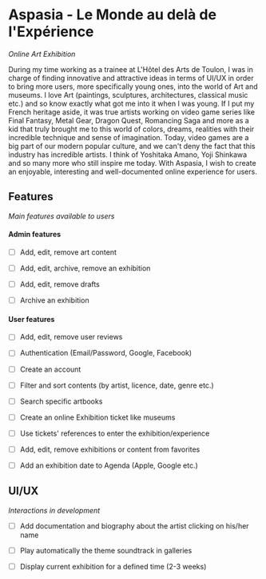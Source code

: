 # Aspasia - Le Monde au delà de l'Expérience
_Online Art Exhibition_


During my time working as a trainee at L'Hôtel des Arts de Toulon, I was in charge of finding innovative and attractive ideas in terms of UI/UX in order to bring more users, more specifically young ones, into the world of Art and museums. I love Art (paintings, sculptures, architectures, classical music etc.) and so know exactly what got me into it when I was young. If I put my French heritage aside, it was true artists working on video game series like Final Fantasy, Metal Gear, Dragon Quest, Romancing Saga and more as a kid that truly brought me to this world of colors, dreams, realities with their incredible technique and sense of imagination. Today, video games are a big part of our modern popular culture, and we can't deny the fact that this industry has incredible artists. I think of Yoshitaka Amano, Yoji Shinkawa and so many more who still inspire me today. With Aspasia, I wish to create an enjoyable, interesting and well-documented online experience for users.



## **Features**
_Main features available to users_


#### Admin features

- [ ] Add, edit, remove art content
- [ ] Add, edit, archive, remove an exhibition
- [ ] Add, edit, remove drafts
- [ ] Archive an exhibition



#### User features

- [ ] Add, edit, remove user reviews
- [ ] Authentication (Email/Password, Google, Facebook)
- [ ] Create an account
- [ ] Filter and sort contents (by artist, licence, date, genre etc.)
- [ ] Search specific artbooks
- [ ] Create an online Exhibition ticket like museums
- [ ] Use tickets' references to enter the exhibition/experience
- [ ] Add, edit, remove exhibitions or content from favorites
- [ ] Add an exhibition date to Agenda (Apple, Google etc.)


## **UI/UX**
_Interactions in development_


- [ ] Add documentation and biography about the artist clicking on his/her name
- [ ] Play automatically the theme soundtrack in galleries
- [ ] Display current exhibition for a defined time (2-3 weeks)


